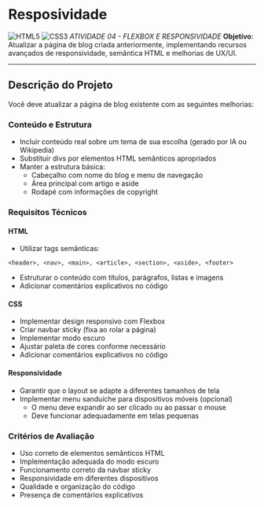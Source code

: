 # Resposividade
![HTML5](https://img.shields.io/badge/html5-%23E34F26.svg?style=for-the-badge&logo=html5&logoColor=white)
![CSS3](https://img.shields.io/badge/css3-%231572B6.svg?style=for-the-badge&logo=css3&logoColor=white)
*ATIVIDADE 04 - FLEXBOX E RESPONSIVIDADE*
**Objetivo**: Atualizar a página de blog criada anteriormente, implementando recursos avançados de responsividade, semântica HTML e melhorias de UX/UI.

--- 
## Descrição do Projeto 
Você deve atualizar a página de blog existente com as seguintes melhorias:

### Conteúdo e Estrutura
- Incluir conteúdo real sobre um tema de sua escolha (gerado por IA ou Wikipedia)
- Substituir divs por elementos HTML semânticos apropriados
- Manter a estrutura básica:
  - Cabeçalho com nome do blog e menu de navegação
  - Área principal com artigo e aside
  - Rodapé com informações de copyright

### Requisitos Técnicos
#### HTML
- Utilizar tags semânticas:
```
<header>, <nav>, <main>, <article>, <section>, <aside>, <footer>
```
- Estruturar o conteúdo com títulos, parágrafos, listas e imagens
- Adicionar comentários explicativos no código

#### CSS
- Implementar design responsivo com Flexbox
- Criar navbar sticky (fixa ao rolar a página)
- Implementar modo escuro
- Ajustar paleta de cores conforme necessário
- Adicionar comentários explicativos no código

#### Responsividade
- Garantir que o layout se adapte a diferentes tamanhos de tela
- Implementar menu sanduíche para dispositivos móveis (opcional)
  - O menu deve expandir ao ser clicado ou ao passar o mouse
  - Deve funcionar adequadamente em telas pequenas

### Critérios de Avaliação
- Uso correto de elementos semânticos HTML
- Implementação adequada do modo escuro
- Funcionamento correto da navbar sticky
- Responsividade em diferentes dispositivos
- Qualidade e organização do código
- Presença de comentários explicativos